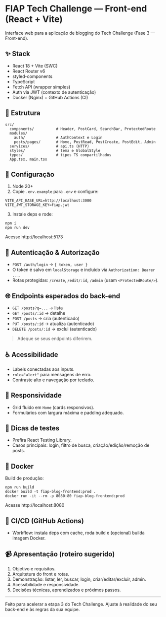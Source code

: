 # FIAP Tech Challenge — Front-end (React + Vite)

Interface web para a aplicação de blogging do Tech Challenge (Fase 3 — Front-end).

## ✨ Stack
- React 18 + Vite (SWC)
- React Router v6
- styled-components
- TypeScript
- Fetch API (wrapper simples)
- Auth via JWT (contexto de autenticação)
- Docker (Nginx) + GitHub Actions (CI)

## 📁 Estrutura
```
src/
  components/          # Header, PostCard, SearchBar, ProtectedRoute
  modules/
    auth/              # AuthContext e Login
    posts/pages/       # Home, PostRead, PostCreate, PostEdit, Admin
  services/            # api.ts (HTTP)
  styles/              # tema e GlobalStyle
  types/               # tipos TS compartilhados
  App.tsx, main.tsx
```

## 🔧 Configuração
1) Node 20+
2) Copie `.env.example` para `.env` e configure:
```
VITE_API_BASE_URL=http://localhost:3000
VITE_JWT_STORAGE_KEY=fiap.jwt
```
3) Instale deps e rode:
```
npm i
npm run dev
```
Acesse http://localhost:5173

## 🔐 Autenticação & Autorização
- `POST /auth/login` → `{ token, user }`
- O token é salvo em `localStorage` e incluído via `Authorization: Bearer ...`.
- Rotas protegidas: `/create`, `/edit/:id`, `/admin` (usam `<ProtectedRoute/>`).

## 🌐 Endpoints esperados do back-end
- `GET /posts?q=...` → lista
- `GET /posts/:id` → detalhe
- `POST /posts` → cria (autenticado)
- `PUT /posts/:id` → atualiza (autenticado)
- `DELETE /posts/:id` → exclui (autenticado)

> Adeque se seus endpoints diferirem.

## ♿ Acessibilidade
- Labels conectadas aos inputs.
- `role="alert"` para mensagens de erro.
- Contraste alto e navegação por teclado.

## 📱 Responsividade
- Grid fluido em `Home` (cards responsivos).
- Formulários com largura máxima e padding adequado.

## 🧪 Dicas de testes
- Prefira React Testing Library.
- Casos principais: login, filtro de busca, criação/edição/remoção de posts.

## 🐳 Docker
Build de produção:
```
npm run build
docker build -t fiap-blog-frontend:prod .
docker run -it --rm -p 8080:80 fiap-blog-frontend:prod
```
Acesse http://localhost:8080

## 🚀 CI/CD (GitHub Actions)
- Workflow: instala deps com cache, roda build e (opcional) builda imagem Docker.

## 📹 Apresentação (roteiro sugerido)
1) Objetivo e requisitos.
2) Arquitetura do front e rotas.
3) Demonstração: listar, ler, buscar, login, criar/editar/excluir, admin.
4) Acessibilidade e responsividade.
5) Decisões técnicas, aprendizados e próximos passos.

---

Feito para acelerar a etapa 3 do Tech Challenge. Ajuste à realidade do seu back-end e às regras da sua equipe.
